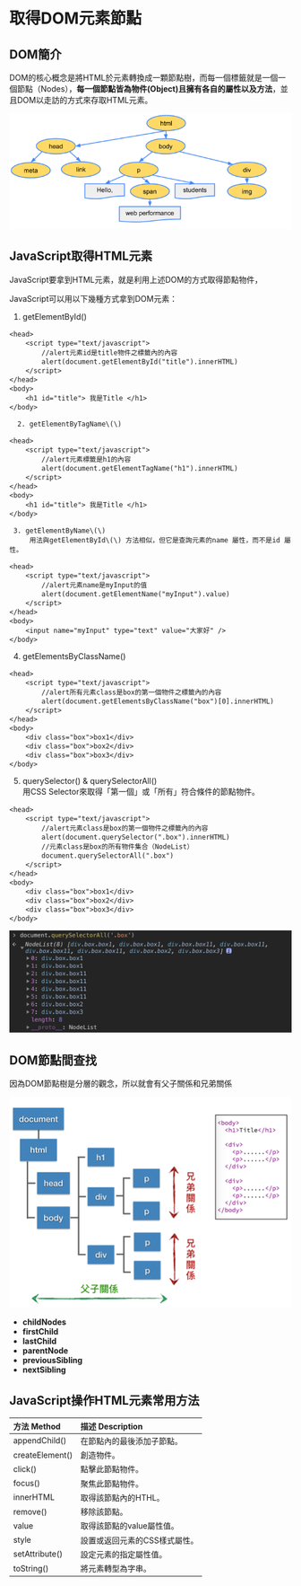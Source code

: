 # 取得DOM元素節點

## DOM簡介

DOM的核心概念是將HTML於元素轉換成一顆節點樹，而每一個標籤就是一個一個節點（Nodes），**每一個節點皆為物件\(Object\)且擁有各自的屬性以及方法**，並且DOM以走訪的方式來存取HTML元素。

![DOM&#x7BC0;&#x9EDE;&#x6A39;](../.gitbook/assets/image%20%2811%29.png)

## JavaScript取得HTML元素

JavaScript要拿到HTML元素，就是利用上述DOM的方式取得節點物件，

JavaScript可以用以下幾種方式拿到DOM元素：

1. getElementById\(\)

```markup
<head>
    <script type="text/javascript">
        //alert元素id是title物件之標籤內的內容
        alert(document.getElementById("title").innerHTML)
    </script>
</head>
<body>
    <h1 id="title"> 我是Title </h1>
</body>
```

      2. getElementByTagName\(\)

```markup
<head>
    <script type="text/javascript">
        //alert元素標籤是h1的內容
        alert(document.getElementTagName("h1").innerHTML)
    </script>
</head>
<body>
    <h1 id="title"> 我是Title </h1>
</body>
```

     3. getElementByName\(\)  
         用法與getElementById\(\) 方法相似，但它是查詢元素的name 屬性，而不是id 屬性。

```markup
<head>
    <script type="text/javascript">
        //alert元素name是myInput的值
        alert(document.getElementName("myInput").value)
    </script>
</head>
<body>
    <input name="myInput" type="text" value="大家好" />
</body>
```

 4. getElementsByClassName\(\)

```markup
<head>
    <script type="text/javascript">
        //alert所有元素class是box的第一個物件之標籤內的內容
        alert(document.getElementsByClassName("box")[0].innerHTML)
    </script>
</head>
<body>
    <div class="box">box1</div>
    <div class="box">box2</div>
    <div class="box">box3</div>
</body>
```

 5. querySelector\(\) & querySelectorAll\(\)  
      用CSS Selector來取得「第一個」或「所有」符合條件的節點物件。

```markup
<head>
    <script type="text/javascript">
        //alert元素class是box的第一個物件之標籤內的內容
        alert(document.querySelector(".box").innerHTML)
        //元素class是box的所有物件集合（NodeList）
        document.querySelectorAll(".box")
    </script>
</head>
<body>
    <div class="box">box1</div>
    <div class="box">box2</div>
    <div class="box">box3</div>
</body>
```

![querySelectorAll\(\)&#x7D50;&#x679C;&#x793A;&#x7BC4;](../.gitbook/assets/image%20%285%29.png)

## DOM節點間查找

因為DOM節點樹是分層的觀念，所以就會有父子關係和兄弟關係

![](../.gitbook/assets/image.png)

* **childNodes**
* **firstChild**
* **lastChild**
* **parentNode**
* **previousSibling**
* **nextSibling**

## JavaScript操作HTML元素常用方法

| 方法 Method | 描述 Description |
| :--- | :--- |
| appendChild\(\) | 在節點內的最後添加子節點。 |
| createElement\(\) | 創造物件。 |
| click\(\) | 點擊此節點物件。 |
| focus\(\) | 聚焦此節點物件。 |
| innerHTML | 取得該節點內的HTHL。 |
| remove\(\) | 移除該節點。 |
| value | 取得該節點的value屬性值。 |
| style | 設置或返回元素的CSS樣式屬性。 |
| setAttribute\(\) | 設定元素的指定屬性值。 |
| toString\(\) | 將元素轉型為字串。 |



